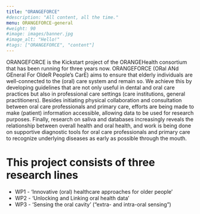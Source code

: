 ```yaml
---
title: "ORANGEFORCE"
#description: "All content, all the time."
menu: ORANGEFORCE-general
#weight: 90
#image: images/banner.jpg
#image_alt: "Hello!"
#tags: ["ORANGEFORCE", "content"]
---
```


ORANGEFORCE is the Kickstart project of the ORANGEHealth consortium that has been running for three years now. ORANGEFORCE (ORal ANd GEneral For OldeR People’s CarE) aims to ensure that elderly individuals are well-connected to the (oral) care system and remain so. We achieve this by developing guidelines that are not only useful in dental and oral care practices but also in professional care settings (care institutions, general practitioners). Besides initiating physical collaboration and consultation between oral care professionals and primary care, efforts are being made to make (patient) information accessible, allowing data to be used for research purposes. Finally, research on saliva and databases increasingly reveals the relationship between overall health and oral health, and work is being done on supportive diagnostic tools for oral care professionals and primary care to recognize underlying diseases as early as possible through the mouth.

# This project consists of three research lines
* WP1 - ‘Innovative (oral) healthcare approaches for older people’
* WP2 - ‘Unlocking and Linking oral health data’
* WP3 - ‘Sensing the oral cavity’ (“extra- and intra-oral sensing”)
